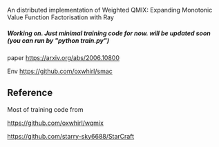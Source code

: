 An distributed implementation of Weighted QMIX: Expanding Monotonic Value Function Factorisation with Ray

##### Working on. Just minimal training code for now. will be updated soon (you can run by "python train.py")

paper https://arxiv.org/abs/2006.10800

Env https://github.com/oxwhirl/smac



## Reference

Most of training code from

https://github.com/oxwhirl/wqmix

https://github.com/starry-sky6688/StarCraft